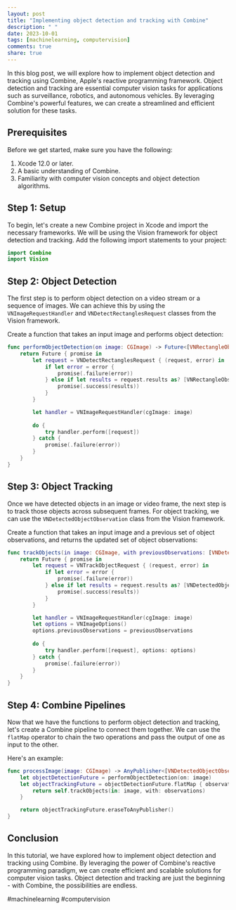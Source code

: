 ```yaml
---
layout: post
title: "Implementing object detection and tracking with Combine"
description: " "
date: 2023-10-01
tags: [machinelearning, computervision]
comments: true
share: true
---
```


In this blog post, we will explore how to implement object detection and tracking using Combine, Apple's reactive programming framework. Object detection and tracking are essential computer vision tasks for applications such as surveillance, robotics, and autonomous vehicles. By leveraging Combine's powerful features, we can create a streamlined and efficient solution for these tasks.

## Prerequisites

Before we get started, make sure you have the following:

1. Xcode 12.0 or later.
2. A basic understanding of Combine.
3. Familiarity with computer vision concepts and object detection algorithms.

## Step 1: Setup

To begin, let's create a new Combine project in Xcode and import the necessary frameworks. We will be using the Vision framework for object detection and tracking. Add the following import statements to your project:

```swift
import Combine
import Vision
```

## Step 2: Object Detection

The first step is to perform object detection on a video stream or a sequence of images. We can achieve this by using the `VNImageRequestHandler` and `VNDetectRectanglesRequest` classes from the Vision framework. 

Create a function that takes an input image and performs object detection:

```swift
func performObjectDetection(on image: CGImage) -> Future<[VNRectangleObservation], Error> {
    return Future { promise in
        let request = VNDetectRectanglesRequest { (request, error) in
            if let error = error {
                promise(.failure(error))
            } else if let results = request.results as? [VNRectangleObservation] {
                promise(.success(results))
            }
        }

        let handler = VNImageRequestHandler(cgImage: image)
        
        do {
            try handler.perform([request])
        } catch {
            promise(.failure(error))
        }
    }
}
```

## Step 3: Object Tracking

Once we have detected objects in an image or video frame, the next step is to track those objects across subsequent frames. For object tracking, we can use the `VNDetectedObjectObservation` class from the Vision framework.

Create a function that takes an input image and a previous set of object observations, and returns the updated set of object observations:

```swift
func trackObjects(in image: CGImage, with previousObservations: [VNDetectedObjectObservation]) -> Future<[VNDetectedObjectObservation], Error> {
    return Future { promise in
        let request = VNTrackObjectRequest { (request, error) in
            if let error = error {
                promise(.failure(error))
            } else if let results = request.results as? [VNDetectedObjectObservation] {
                promise(.success(results))
            }
        }

        let handler = VNImageRequestHandler(cgImage: image)
        let options = VNImageOptions()
        options.previousObservations = previousObservations
        
        do {
            try handler.perform([request], options: options)
        } catch {
            promise(.failure(error))
        }
    }
}
```

## Step 4: Combine Pipelines

Now that we have the functions to perform object detection and tracking, let's create a Combine pipeline to connect them together. We can use the `flatMap` operator to chain the two operations and pass the output of one as input to the other.

Here's an example:

```swift
func processImage(image: CGImage) -> AnyPublisher<[VNDetectedObjectObservation], Error> {
    let objectDetectionFuture = performObjectDetection(on: image)
    let objectTrackingFuture = objectDetectionFuture.flatMap { observations -> Future<[VNDetectedObjectObservation], Error> in
        return self.trackObjects(in: image, with: observations)
    }

    return objectTrackingFuture.eraseToAnyPublisher()
}
```

## Conclusion

In this tutorial, we have explored how to implement object detection and tracking using Combine. By leveraging the power of Combine's reactive programming paradigm, we can create efficient and scalable solutions for computer vision tasks. Object detection and tracking are just the beginning - with Combine, the possibilities are endless.

#machinelearning #computervision